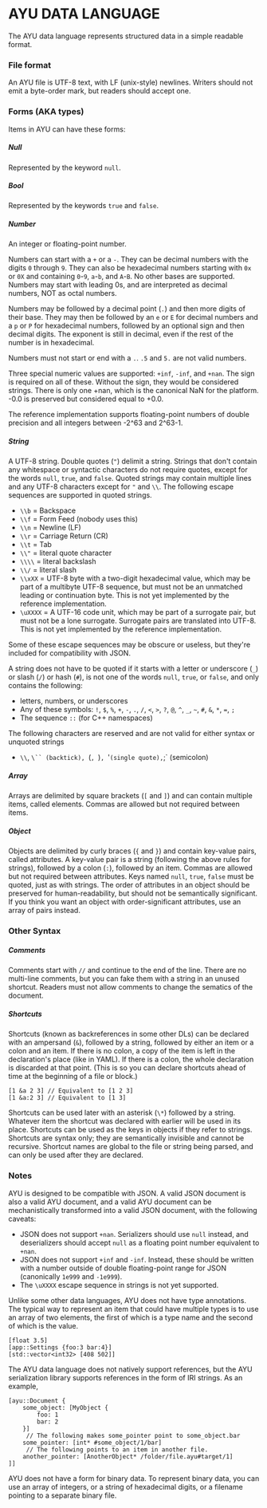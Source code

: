 AYU DATA LANGUAGE
=================

The AYU data language represents structured data in a simple readable format.

### File format

An AYU file is UTF-8 text, with LF (unix-style) newlines.  Writers should not
emit a byte-order mark, but readers should accept one.

### Forms (AKA types)

Items in AYU can have these forms:

##### Null

Represented by the keyword `null`.

##### Bool

Represented by the keywords `true` and `false`.

##### Number

An integer or floating-point number.

Numbers can start with a `+` or a `-`.  They can be decimal numbers with the
digits `0` through `9`.  They can also be hexadecimal numbers starting with `0x`
or `0X` and containing `0`-`9`, `a`-`b`, and `A`-`B`.  No other bases are
supported.  Numbers may start with leading 0s, and are interpreted as decimal
numbers, NOT as octal numbers.

Numbers may be followed by a decimal point (`.`) and then more digits of their
base.  They may then be followed by an `e` or `E` for decimal numbers and a `p`
or `P` for hexadecimal numbers, followed by an optional sign and then decimal
digits.  The exponent is still in decimal, even if the rest of the number is in
hexadecimal.

Numbers must not start or end with a `.`.  `.5` and `5.` are not valid numbers.

Three special numeric values are supported: `+inf`, `-inf`, and `+nan`.  The
sign is required on all of these.  Without the sign, they would be considered
strings.  There is only one +nan, which is the canonical NaN for the platform.
-0.0 is preserved but considered equal to +0.0.

The reference implementation supports floating-point numbers of double precision
and all integers between -2^63 and 2^63-1.

##### String

A UTF-8 string.  Double quotes (`"`) delimit a string.  Strings that don't
contain any whitespace or syntactic characters do not require quotes, except for
the words `null`, `true`, and `false`.  Quoted strings may contain multiple
lines and any UTF-8 characters except for `"` and `\\`.  The following escape
sequences are supported in quoted strings.
- `\\b` = Backspace
- `\\f` = Form Feed (nobody uses this)
- `\\n` = Newline (LF)
- `\\r` = Carriage Return (CR)
- `\\t` = Tab
- `\\"` = literal quote character
- `\\\\` = literal backslash
- `\\/` = literal slash
- `\\xXX` = UTF-8 byte with a two-digit hexadecimal value, which may be part of
  a multibyte UTF-8 sequence, but must not be an unmatched leading or
  continuation byte. This is not yet implemented by the reference implementation.
- `\uXXXX` = A UTF-16 code unit, which may be part of a surrogate pair, but
  must not be a lone surrogate.  Surrogate pairs are translated into UTF-8.
  This is not yet implemented by the reference implementation.

Some of these escape sequences may be obscure or useless, but they're included
for compatibility with JSON.

A string does not have to be quoted if it starts with a letter or underscore
(`_`) or slash (`/`) or hash (`#`), is not one of the words `null`, `true`, or
`false`, and only contains the following:
- letters, numbers, or underscores
- Any of these symbols: `!`, `$`, `%`, `+`, `-`, `.`, `/`, `<`, `>`, `?`, `@`,
  `^`, `_`, `~`, `#`, `&`, `*`, `=`, `;`
- The sequence `::` (for C++ namespaces)

The following characters are reserved and are not valid for either syntax or
unquoted strings
- `\\`, `\`` (backtick), `(`, `)`, `'` (single quote), `;` (semicolon)

##### Array

Arrays are delimited by square brackets (`[` and `]`) and can contain multiple
items, called elements.  Commas are allowed but not required between items.

##### Object

Objects are delimited by curly braces (`{` and `}`) and contain key-value pairs,
called attributes.  A key-value pair is a string (following the above rules for
strings), followed by a colon (`:`), followed by an item.  Commas are allowed
but not required between attributes.  Keys named `null`, `true`, `false` must
be quoted, just as with strings.  The order of attributes in an object should be
preserved for human-readability, but should not be semantically significant.  If
you think you want an object with order-significant attributes, use an array of
pairs instead.

### Other Syntax

##### Comments

Comments start with `//` and continue to the end of the line.  There are no
multi-line comments, but you can fake them with a string in an unused shortcut.
Readers must not allow comments to change the sematics of the document.

##### Shortcuts

Shortcuts (known as backreferences in some other DLs) can be declared with an
ampersand (`&`), followed by a string, followed by either an item or a colon and
an item.  If there is no colon, a copy of the item is left in the declaration's
place (like in YAML).  If there is a colon, the whole declaration is discarded
at that point.  (This is so you can declare shortcuts ahead of time at the
beginning of a file or block.)
```
[1 &a 2 3] // Equivalent to [1 2 3]
[1 &a:2 3] // Equivalent to [1 3]
```
Shortcuts can be used later with an asterisk (`\*`) followed by a string.
Whatever item the shortcut was declared with earlier will be used in its
place.  Shortcuts can be used as the keys in objects if they refer to strings.
Shortcuts are syntax only; they are semantically invisible and cannot be
recursive.  Shortcut names are global to the file or string being parsed, and
can only be used after they are declared.

### Notes

AYU is designed to be compatible with JSON.  A valid JSON document is also a
valid AYU document, and a valid AYU document can be mechanistically transformed
into a valid JSON document, with the following caveats:
- JSON does not support `+nan`.  Serializers should use `null` instead, and
  deserializers should accept `null` as a floating point number equivalent
  to `+nan`.
- JSON does not support `+inf` and `-inf`.  Instead, these should be written
  with a number outside of double floating-point range for JSON (canonically
  `1e999` and `-1e999`).
- The `\uXXXX` escape sequence in strings is not yet supported.

Unlike some other data languages, AYU does not have type annotations.  The
typical way to represent an item that could have multiple types is to use an
array of two elements, the first of which is a type name and the second of which
is the value.
```
[float 3.5]
[app::Settings {foo:3 bar:4}]
[std::vector<int32> [408 502]]
```

The AYU data language does not natively support references, but the AYU
serialization library supports references in the form of IRI strings.  As an
example,
```
[ayu::Document {
    some_object: [MyObject {
        foo: 1
        bar: 2
    }]
     // The following makes some_pointer point to some_object.bar
    some_pointer: [int* #some_object/1/bar]
     // The following points to an item in another file.
    another_pointer: [AnotherObject* /folder/file.ayu#target/1]
]]
```

AYU does not have a form for binary data.  To represent binary data, you can use
an array of integers, or a string of hexadecimal digits, or a filename pointing
to a separate binary file.

